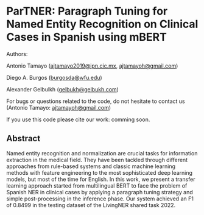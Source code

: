 # ParTNER: Paragraph Tuning for Named Entity Recognition on Clinical Cases in Spanish using mBERT

Authors:

Antonio Tamayo (ajtamayo2019@ipn.cic.mx, ajtamayoh@gmail.com)

Diego A. Burgos (burgosda@wfu.edu)

Alexander Gelbulkh (gelbukh@gelbukh.com)

For bugs or questions related to the code, do not hesitate to contact us (Antonio Tamayo: ajtamayoh@gmail.com)

If you use this code please cite our work: comming soon.

## Abstract

Named entity recognition and normalization are crucial tasks for information extraction in the medical field. They have been tackled through different approaches from rule-based systems and classic machine learning methods with feature engineering to the most sophisticated deep learning models, but most of the time for English. In this work, we present a transfer learning approach started from multilingual BERT to face the problem of Spanish NER in clinical cases by applying a paragraph tuning strategy and simple post-processing in the inference phase. Our system achieved an F1 of 0.8499 in the testing dataset of the LivingNER shared task 2022.
